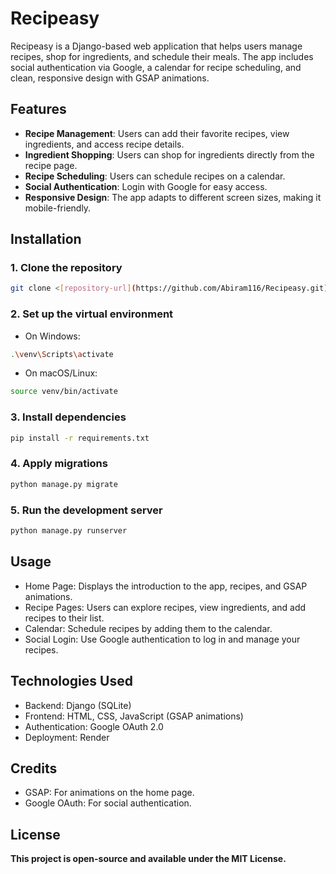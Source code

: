 # Recipeasy

Recipeasy is a Django-based web application that helps users manage recipes, shop for ingredients, and schedule their meals. The app includes social authentication via Google, a calendar for recipe scheduling, and clean, responsive design with GSAP animations.

## Features

- **Recipe Management**: Users can add their favorite recipes, view ingredients, and access recipe details.
- **Ingredient Shopping**: Users can shop for ingredients directly from the recipe page.
- **Recipe Scheduling**: Users can schedule recipes on a calendar.
- **Social Authentication**: Login with Google for easy access.
- **Responsive Design**: The app adapts to different screen sizes, making it mobile-friendly.

## Installation

### 1. Clone the repository
```bash
git clone <[repository-url](https://github.com/Abiram116/Recipeasy.git)>
```
### 2. Set up the virtual environment
- On Windows:
```bash
.\venv\Scripts\activate
```
- On macOS/Linux:
```bash
source venv/bin/activate
```
### 3. Install dependencies
```bash
pip install -r requirements.txt
```
### 4. Apply migrations
```bash
python manage.py migrate
```
### 5. Run the development server
```bash
python manage.py runserver
```

## Usage
- Home Page: Displays the introduction to the app, recipes, and GSAP animations.
- Recipe Pages: Users can explore recipes, view ingredients, and add recipes to their list.
- Calendar: Schedule recipes by adding them to the calendar.
- Social Login: Use Google authentication to log in and manage your recipes.

## Technologies Used
- Backend: Django (SQLite)
- Frontend: HTML, CSS, JavaScript (GSAP animations)
- Authentication: Google OAuth 2.0
- Deployment: Render

## Credits
- GSAP: For animations on the home page.
- Google OAuth: For social authentication.

## License
**This project is open-source and available under the MIT License.**
